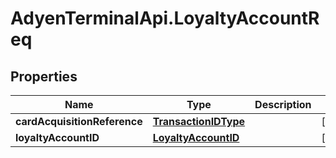# AdyenTerminalApi.LoyaltyAccountReq

## Properties

Name | Type | Description | Notes
------------ | ------------- | ------------- | -------------
**cardAcquisitionReference** | [**TransactionIDType**](TransactionIDType.md) |  | [optional] 
**loyaltyAccountID** | [**LoyaltyAccountID**](LoyaltyAccountID.md) |  | [optional] 


